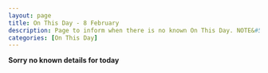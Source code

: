 ```yaml
---
layout: page
title: On This Day - 8 February
description: Page to inform when there is no known On This Day. NOTE&#58; There may still be comments.
categories: [On This Day]
---
```


**Sorry no known details for today**

